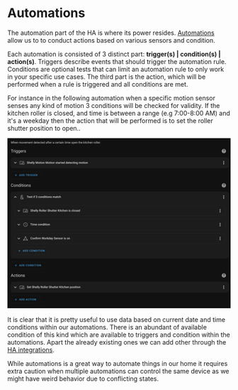 # Automations

The automation part of the HA is where its power resides. [Automations](https://www.home-assistant.io/docs/automation/basics/) allow us to to conduct actions based on various sensors and condition. 

Each automation is consisted of 3 distinct part: **trigger(s) | condition(s) | action(s)**. Triggers describe events that should trigger the automation rule. Conditions are optional tests that can limit an automation rule to only work in your specific use cases. The third part is the action, which will be performed when a rule is triggered and all conditions are met.

For instance in the following automation when a specific motion sensor senses any kind of motion 3 conditions will be checked for validity. If the kitchen roller is closed, and time is between a range (e.g 7:00-8:00 AM) and it's a weekday then the action that will be performed is to set the roller shutter position to open.. 

![Roller-Shutters-Automation](./images/roller-shutters.png)

It is clear that it is pretty useful to use data based on current date and time conditions within our automations. There is an abundant of available condition of this kind which are available to triggers and condition within the automations. 
Apart the already existing ones we can add other through the [HA integrations](https://www.home-assistant.io/integrations). 

While automations is a great way to automate things in our home it requires extra caution when multiple automations can control the same device as we might have weird behavior due to conflicting states.
